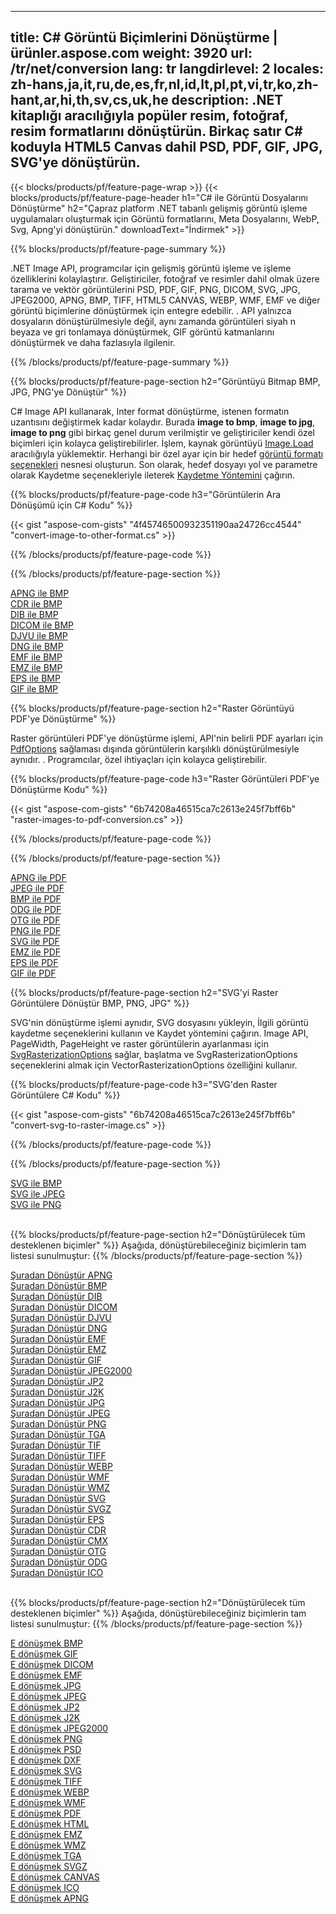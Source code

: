 ﻿
---
title: C# Görüntü Biçimlerini Dönüştürme | ürünler.aspose.com 
weight: 3920
url: /tr/net/conversion 
lang: tr
langdirlevel: 2
locales: zh-hans,ja,it,ru,de,es,fr,nl,id,lt,pl,pt,vi,tr,ko,zh-hant,ar,hi,th,sv,cs,uk,he
description: .NET kitaplığı aracılığıyla popüler resim, fotoğraf, resim formatlarını dönüştürün. Birkaç satır C# koduyla HTML5 Canvas dahil PSD, PDF, GIF, JPG, SVG'ye dönüştürün.
---

{{< blocks/products/pf/feature-page-wrap >}}
{{< blocks/products/pf/feature-page-header h1="C# ile Görüntü Dosyalarını Dönüştürme" h2="Çapraz platform .NET tabanlı gelişmiş görüntü işleme uygulamaları oluşturmak için Görüntü formatlarını, Meta Dosyalarını, WebP, Svg, Apng'yi dönüştürün." downloadText="İndirmek" >}}

{{% blocks/products/pf/feature-page-summary %}}

.NET Image API, programcılar için gelişmiş görüntü işleme ve işleme özelliklerini kolaylaştırır. Geliştiriciler, fotoğraf ve resimler dahil olmak üzere tarama ve vektör görüntülerini PSD, PDF, GIF, PNG, DICOM, SVG, JPG, JPEG2000, APNG, BMP, TIFF, HTML5 CANVAS, WEBP, WMF, EMF ve diğer görüntü biçimlerine dönüştürmek için entegre edebilir. . API yalnızca dosyaların dönüştürülmesiyle değil, aynı zamanda görüntüleri siyah n beyaza ve gri tonlamaya dönüştürmek, GIF görüntü katmanlarını dönüştürmek ve daha fazlasıyla ilgilenir.

{{% /blocks/products/pf/feature-page-summary  %}}

{{% blocks/products/pf/feature-page-section  h2="Görüntüyü Bitmap BMP, JPG, PNG'ye Dönüştür" %}}

C# Image API kullanarak, Inter format dönüştürme, istenen formatın uzantısını değiştirmek kadar kolaydır. Burada **image to bmp**, **image to jpg**, **image to png** gibi birkaç genel durum verilmiştir ve geliştiriciler kendi özel biçimleri için kolayca geliştirebilirler. İşlem, kaynak görüntüyü [Image.Load](https://apireference.aspose.com/imaging/net/aspose.imaging/image/methods/load) aracılığıyla yüklemektir. Herhangi bir özel ayar için bir hedef [görüntü formatı seçenekleri](https://apireference.aspose.com/imaging/net/aspose.imaging.imageoptions) nesnesi oluşturun. Son olarak, hedef dosyayı yol ve parametre olarak Kaydetme seçenekleriyle ileterek [Kaydetme Yöntemini](https://apireference.aspose.com/imaging/net/aspose.imaging.image/save/methods/4) çağırın.

{{% blocks/products/pf/feature-page-code h3="Görüntülerin Ara Dönüşümü için C# Kodu" %}}

{{< gist "aspose-com-gists" "4f45746500932351190aa24726cc4544" "convert-image-to-other-format.cs" >}}

{{% /blocks/products/pf/feature-page-code  %}}

{{% /blocks/products/pf/feature-page-section %}}

<div class="container-fluid productfamilypage bg-gray">
    <div class="convertypes bg-gray agp-content section">
        <div class="container">
		<div class="row other-converters">
		   <div class="col-md-2 other-converter remove-lp remove-rp">
		      <a href="/imaging/tr/net/conversion/apng-to-bmp/">APNG ile BMP</a>
		   </div>
		   <div class="col-md-2 other-converter remove-lp remove-rp">
		      <a href="/imaging/tr/net/conversion/cdr-to-bmp/">CDR ile BMP</a>
		   </div>
		   <div class="col-md-2 other-converter remove-lp remove-rp">
		      <a href="/imaging/tr/net/conversion/dib-to-bmp/">DIB ile BMP</a>
		   </div>
		   <div class="col-md-2 other-converter remove-lp remove-rp">
		      <a href="/imaging/tr/net/conversion/dicom-to-bmp/">DICOM ile BMP</a>
		   </div>
 		   <div class="col-md-2 other-converter remove-lp remove-rp">
		      <a href="/imaging/tr/net/conversion/djvu-to-bmp/">DJVU ile BMP</a>
		   </div>
		   <div class="col-md-2 other-converter remove-lp remove-rp">
		      <a href="/imaging/tr/net/conversion/dng-to-bmp/">DNG ile BMP</a>
		   </div>
		   <div class="col-md-2 other-converter remove-lp remove-rp">
		      <a href="/imaging/tr/net/conversion/emf-to-bmp/">EMF ile BMP</a>
		   </div>
		   <div class="col-md-2 other-converter remove-lp remove-rp">
		      <a href="/imaging/tr/net/conversion/emz-to-bmp/">EMZ ile BMP</a>
		   </div>
		   <div class="col-md-2 other-converter remove-lp remove-rp">
		      <a href="/imaging/tr/net/conversion/eps-to-bmp/">EPS ile BMP</a>
		   </div>
		   <div class="col-md-2 other-converter remove-lp remove-rp">
		      <a href="/imaging/tr/net/conversion/gif-to-bmp/">GIF ile BMP</a>
		   </div>
		</div>
	</div>
    </div>
</div>

{{% blocks/products/pf/feature-page-section  h2="Raster Görüntüyü PDF'ye Dönüştürme" %}}

Raster görüntüleri PDF'ye dönüştürme işlemi, API'nin belirli PDF ayarları için [PdfOptions](https://apireference.aspose.com/imaging/net/aspose.imaging.imageoptions/pdfoptions) sağlaması dışında görüntülerin karşılıklı dönüştürülmesiyle aynıdır. . Programcılar, özel ihtiyaçları için kolayca geliştirebilir.

{{% blocks/products/pf/feature-page-code h3="Raster Görüntüleri PDF'ye Dönüştürme Kodu" %}}

{{< gist "aspose-com-gists" "6b74208a46515ca7c2613e245f7bff6b" "raster-images-to-pdf-conversion.cs" >}}

{{% /blocks/products/pf/feature-page-code  %}}

{{% /blocks/products/pf/feature-page-section %}}

<div class="container-fluid productfamilypage bg-gray">
    <div class="convertypes bg-gray agp-content section">
        <div class="container">
		<div class="row other-converters">
		   <div class="col-md-2 other-converter remove-lp remove-rp">
		      <a href="/imaging/tr/net/conversion/apng-to-PDF/">APNG ile PDF</a>
		   </div>
		   <div class="col-md-2 other-converter remove-lp remove-rp">
		      <a href="/imaging/tr/net/conversion/jpeg-to-PDF/">JPEG ile PDF</a>
		   </div>
		   <div class="col-md-2 other-converter remove-lp remove-rp">
		      <a href="/imaging/tr/net/conversion/bmp-to-PDF/">BMP ile PDF</a>
		   </div>
		   <div class="col-md-2 other-converter remove-lp remove-rp">
		      <a href="/imaging/tr/net/conversion/odg-to-PDF/">ODG ile PDF</a>
		   </div>
 		   <div class="col-md-2 other-converter remove-lp remove-rp">
		      <a href="/imaging/tr/net/conversion/otg-to-PDF/">OTG ile PDF</a>
		   </div>
		   <div class="col-md-2 other-converter remove-lp remove-rp">
		      <a href="/imaging/tr/net/conversion/png-to-PDF/">PNG ile PDF</a>
		   </div>
		   <div class="col-md-2 other-converter remove-lp remove-rp">
		      <a href="/imaging/tr/net/conversion/svg-to-PDF/">SVG ile PDF</a>
		   </div>
		   <div class="col-md-2 other-converter remove-lp remove-rp">
		      <a href="/imaging/tr/net/conversion/emz-to-PDF/">EMZ ile PDF</a>
		   </div>
		   <div class="col-md-2 other-converter remove-lp remove-rp">
		      <a href="/imaging/tr/net/conversion/eps-to-PDF/">EPS ile PDF</a>
		   </div>
		   <div class="col-md-2 other-converter remove-lp remove-rp">
		      <a href="/imaging/tr/net/conversion/gif-to-PDF/">GIF ile PDF</a>
		   </div>
		</div>
	</div>
    </div>
</div>

{{% blocks/products/pf/feature-page-section  h2="SVG'yi Raster Görüntülere Dönüştür BMP, PNG, JPG" %}}

SVG'nin dönüştürme işlemi aynıdır, SVG dosyasını yükleyin, İlgili görüntü kaydetme seçeneklerini kullanın ve Kaydet yöntemini çağırın. Image API, PageWidth, PageHeight ve raster görüntülerin ayarlanması için [SvgRasterizationOptions](https://apireference.aspose.com/imaging/net/aspose.imaging.imageoptions/svgrasterizationoptions) sağlar, başlatma ve SvgRasterizationOptions seçeneklerini almak için VectorRasterizationOptions özelliğini kullanır. 

{{% blocks/products/pf/feature-page-code h3="SVG'den Raster Görüntülere C# Kodu" %}}

{{< gist "aspose-com-gists" "6b74208a46515ca7c2613e245f7bff6b" "convert-svg-to-raster-image.cs" >}}

{{% /blocks/products/pf/feature-page-code  %}}

{{% /blocks/products/pf/feature-page-section %}}

<div class="container-fluid productfamilypage bg-gray">
    <div class="convertypes bg-gray agp-content section">
        <div class="container">
		<div class="row other-converters">
		   <div class="col-md-2 other-converter remove-lp remove-rp">
		      <a href="/imaging/tr/net/conversion/SVG-to-bmp/">SVG ile BMP</a>
		   </div>
		   <div class="col-md-2 other-converter remove-lp remove-rp">
		      <a href="/imaging/tr/net/conversion/SVG-to-jpeg/">SVG ile JPEG</a>
		   </div>
		   <div class="col-md-2 other-converter remove-lp remove-rp">
		      <a href="/imaging/tr/net/conversion/SVG-to-png/">SVG ile PNG</a>
		   </div>		   
		</div>
	</div>
    </div>
</div>
<br/>

{{% blocks/products/pf/feature-page-section  h2="Dönüştürülecek tüm desteklenen biçimler" %}}
Aşağıda, dönüştürebileceğiniz biçimlerin tam listesi sunulmuştur:
{{% /blocks/products/pf/feature-page-section %}}
<div class="container-fluid productfamilypage bg-gray">
    <div class="convertypes bg-gray agp-content section">
        <div class="container">
		<div class="row other-converters">
		    <div class='col-md-2 other-converter remove-lp remove-rp'><a href="/imaging/tr/net/conversion/from/apng" >Şuradan Dönüştür APNG</a></div>
<div class='col-md-2 other-converter remove-lp remove-rp'><a href="/imaging/tr/net/conversion/from/bmp" >Şuradan Dönüştür BMP</a></div>
<div class='col-md-2 other-converter remove-lp remove-rp'><a href="/imaging/tr/net/conversion/from/dib" >Şuradan Dönüştür DIB</a></div>
<div class='col-md-2 other-converter remove-lp remove-rp'><a href="/imaging/tr/net/conversion/from/dicom" >Şuradan Dönüştür DICOM</a></div>
<div class='col-md-2 other-converter remove-lp remove-rp'><a href="/imaging/tr/net/conversion/from/djvu" >Şuradan Dönüştür DJVU</a></div>
<div class='col-md-2 other-converter remove-lp remove-rp'><a href="/imaging/tr/net/conversion/from/dng" >Şuradan Dönüştür DNG</a></div>
<div class='col-md-2 other-converter remove-lp remove-rp'><a href="/imaging/tr/net/conversion/from/emf" >Şuradan Dönüştür EMF</a></div>
<div class='col-md-2 other-converter remove-lp remove-rp'><a href="/imaging/tr/net/conversion/from/emz" >Şuradan Dönüştür EMZ</a></div>
<div class='col-md-2 other-converter remove-lp remove-rp'><a href="/imaging/tr/net/conversion/from/gif" >Şuradan Dönüştür GIF</a></div>
<div class='col-md-2 other-converter remove-lp remove-rp'><a href="/imaging/tr/net/conversion/from/jpeg2000" >Şuradan Dönüştür JPEG2000</a></div>
<div class='col-md-2 other-converter remove-lp remove-rp'><a href="/imaging/tr/net/conversion/from/jp2" >Şuradan Dönüştür JP2</a></div>
<div class='col-md-2 other-converter remove-lp remove-rp'><a href="/imaging/tr/net/conversion/from/j2k" >Şuradan Dönüştür J2K</a></div>
<div class='col-md-2 other-converter remove-lp remove-rp'><a href="/imaging/tr/net/conversion/from/jpg" >Şuradan Dönüştür JPG</a></div>
<div class='col-md-2 other-converter remove-lp remove-rp'><a href="/imaging/tr/net/conversion/from/jpeg" >Şuradan Dönüştür JPEG</a></div>
<div class='col-md-2 other-converter remove-lp remove-rp'><a href="/imaging/tr/net/conversion/from/png" >Şuradan Dönüştür PNG</a></div>
<div class='col-md-2 other-converter remove-lp remove-rp'><a href="/imaging/tr/net/conversion/from/tga" >Şuradan Dönüştür TGA</a></div>
<div class='col-md-2 other-converter remove-lp remove-rp'><a href="/imaging/tr/net/conversion/from/tif" >Şuradan Dönüştür TIF</a></div>
<div class='col-md-2 other-converter remove-lp remove-rp'><a href="/imaging/tr/net/conversion/from/tiff" >Şuradan Dönüştür TIFF</a></div>
<div class='col-md-2 other-converter remove-lp remove-rp'><a href="/imaging/tr/net/conversion/from/webp" >Şuradan Dönüştür WEBP</a></div>
<div class='col-md-2 other-converter remove-lp remove-rp'><a href="/imaging/tr/net/conversion/from/wmf" >Şuradan Dönüştür WMF</a></div>
<div class='col-md-2 other-converter remove-lp remove-rp'><a href="/imaging/tr/net/conversion/from/wmz" >Şuradan Dönüştür WMZ</a></div>
<div class='col-md-2 other-converter remove-lp remove-rp'><a href="/imaging/tr/net/conversion/from/svg" >Şuradan Dönüştür SVG</a></div>
<div class='col-md-2 other-converter remove-lp remove-rp'><a href="/imaging/tr/net/conversion/from/svgz" >Şuradan Dönüştür SVGZ</a></div>
<div class='col-md-2 other-converter remove-lp remove-rp'><a href="/imaging/tr/net/conversion/from/eps" >Şuradan Dönüştür EPS</a></div>
<div class='col-md-2 other-converter remove-lp remove-rp'><a href="/imaging/tr/net/conversion/from/cdr" >Şuradan Dönüştür CDR</a></div>
<div class='col-md-2 other-converter remove-lp remove-rp'><a href="/imaging/tr/net/conversion/from/cmx" >Şuradan Dönüştür CMX</a></div>
<div class='col-md-2 other-converter remove-lp remove-rp'><a href="/imaging/tr/net/conversion/from/otg" >Şuradan Dönüştür OTG</a></div>
<div class='col-md-2 other-converter remove-lp remove-rp'><a href="/imaging/tr/net/conversion/from/odg" >Şuradan Dönüştür ODG</a></div>
<div class='col-md-2 other-converter remove-lp remove-rp'><a href="/imaging/tr/net/conversion/from/ico" >Şuradan Dönüştür ICO</a></div>
                </div>
        </div>
    </div>
</div>
<br/>

{{% blocks/products/pf/feature-page-section  h2="Dönüştürülecek tüm desteklenen biçimler" %}}
Aşağıda, dönüştürebileceğiniz biçimlerin tam listesi sunulmuştur:
{{% /blocks/products/pf/feature-page-section %}}
<div class="container-fluid productfamilypage bg-gray">
    <div class="convertypes bg-gray agp-content section">
        <div class="container">
		<div class="row other-converters">
		    <div class='col-md-2 other-converter remove-lp remove-rp'><a href="/imaging/tr/net/conversion/to/bmp" >E dönüşmek BMP</a></div>
<div class='col-md-2 other-converter remove-lp remove-rp'><a href="/imaging/tr/net/conversion/to/gif" >E dönüşmek GIF</a></div>
<div class='col-md-2 other-converter remove-lp remove-rp'><a href="/imaging/tr/net/conversion/to/dicom" >E dönüşmek DICOM</a></div>
<div class='col-md-2 other-converter remove-lp remove-rp'><a href="/imaging/tr/net/conversion/to/emf" >E dönüşmek EMF</a></div>
<div class='col-md-2 other-converter remove-lp remove-rp'><a href="/imaging/tr/net/conversion/to/jpg" >E dönüşmek JPG</a></div>
<div class='col-md-2 other-converter remove-lp remove-rp'><a href="/imaging/tr/net/conversion/to/jpeg" >E dönüşmek JPEG</a></div>
<div class='col-md-2 other-converter remove-lp remove-rp'><a href="/imaging/tr/net/conversion/to/jp2" >E dönüşmek JP2</a></div>
<div class='col-md-2 other-converter remove-lp remove-rp'><a href="/imaging/tr/net/conversion/to/j2k" >E dönüşmek J2K</a></div>
<div class='col-md-2 other-converter remove-lp remove-rp'><a href="/imaging/tr/net/conversion/to/jpeg2000" >E dönüşmek JPEG2000</a></div>
<div class='col-md-2 other-converter remove-lp remove-rp'><a href="/imaging/tr/net/conversion/to/png" >E dönüşmek PNG</a></div>
<div class='col-md-2 other-converter remove-lp remove-rp'><a href="/imaging/tr/net/conversion/to/psd" >E dönüşmek PSD</a></div>
<div class='col-md-2 other-converter remove-lp remove-rp'><a href="/imaging/tr/net/conversion/to/dxf" >E dönüşmek DXF</a></div>
<div class='col-md-2 other-converter remove-lp remove-rp'><a href="/imaging/tr/net/conversion/to/svg" >E dönüşmek SVG</a></div>
<div class='col-md-2 other-converter remove-lp remove-rp'><a href="/imaging/tr/net/conversion/to/tiff" >E dönüşmek TIFF</a></div>
<div class='col-md-2 other-converter remove-lp remove-rp'><a href="/imaging/tr/net/conversion/to/webp" >E dönüşmek WEBP</a></div>
<div class='col-md-2 other-converter remove-lp remove-rp'><a href="/imaging/tr/net/conversion/to/wmf" >E dönüşmek WMF</a></div>
<div class='col-md-2 other-converter remove-lp remove-rp'><a href="/imaging/tr/net/conversion/to/pdf" >E dönüşmek PDF</a></div>
<div class='col-md-2 other-converter remove-lp remove-rp'><a href="/imaging/tr/net/conversion/to/html" >E dönüşmek HTML</a></div>
<div class='col-md-2 other-converter remove-lp remove-rp'><a href="/imaging/tr/net/conversion/to/emz" >E dönüşmek EMZ</a></div>
<div class='col-md-2 other-converter remove-lp remove-rp'><a href="/imaging/tr/net/conversion/to/wmz" >E dönüşmek WMZ</a></div>
<div class='col-md-2 other-converter remove-lp remove-rp'><a href="/imaging/tr/net/conversion/to/tga" >E dönüşmek TGA</a></div>
<div class='col-md-2 other-converter remove-lp remove-rp'><a href="/imaging/tr/net/conversion/to/svgz" >E dönüşmek SVGZ</a></div>
<div class='col-md-2 other-converter remove-lp remove-rp'><a href="/imaging/tr/net/conversion/to/canvas" >E dönüşmek CANVAS</a></div>
<div class='col-md-2 other-converter remove-lp remove-rp'><a href="/imaging/tr/net/conversion/to/ico" >E dönüşmek ICO</a></div>
<div class='col-md-2 other-converter remove-lp remove-rp'><a href="/imaging/tr/net/conversion/to/apng" >E dönüşmek APNG</a></div>
                </div>
        </div>
    </div>
</div>
<br/>

